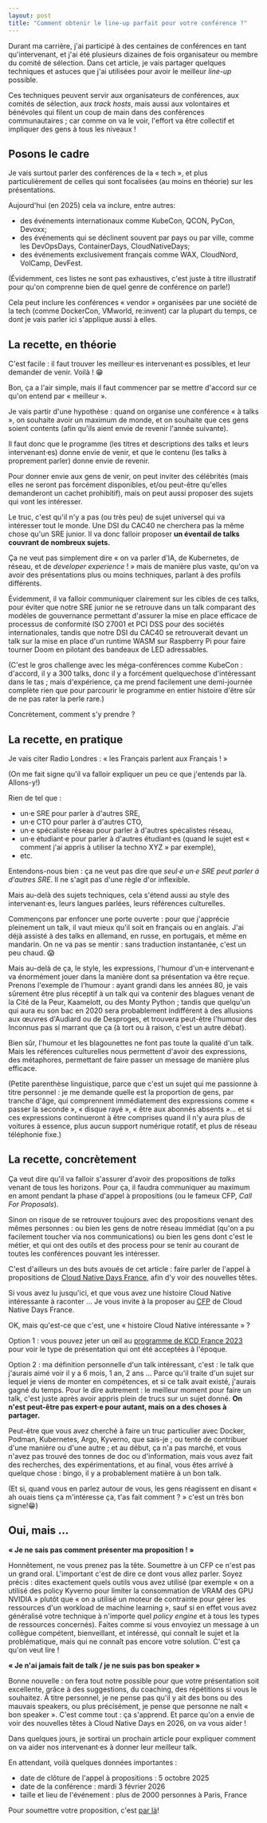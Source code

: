 ```yaml
---
layout: post
title: "Comment obtenir le line-up parfait pour votre conférence ?"
---
```


Durant ma carrière, j'ai participé à des centaines de conférences
en tant qu'intervenant, et j'ai été plusieurs dizaines de fois
organisateur ou membre du comité de sélection.
Dans cet article, je vais partager quelques techniques et
astuces que j'ai utilisées pour avoir le meilleur *line-up*
possible.

Ces techniques peuvent servir aux organisateurs de conférences,
aux comités de sélection, aux *track hosts*, mais aussi aux
volontaires et bénévoles qui filent un coup de main dans
des conférences communautaires ; car comme on va le voir,
l'effort va être collectif et impliquer des gens à tous les
niveaux !


## Posons le cadre

Je vais surtout parler des conférences de la « tech »,
et plus particulièrement de celles qui sont focalisées
(au moins en théorie) sur les présentations.

Aujourd'hui (en 2025) cela va inclure, entre autres:
- des événements internationaux comme
  KubeCon, QCON, PyCon, Devoxx;
- des événements qui se déclinent souvent par pays ou par ville,
  comme les DevOpsDays, ContainerDays, CloudNativeDays;
- des événements exclusivement français comme
  WAX, CloudNord, VolCamp, DevFest.

(Évidemment, ces listes ne sont pas exhaustives, c'est juste
à titre illustratif pour qu'on comprenne bien de quel genre
de conférence on parle!)

Cela peut inclure les conférences « vendor » organisées
par une société de la tech (comme DockerCon, VMworld, re:invent)
car la plupart du temps, ce dont je vais parler ici s'applique
aussi à elles.


## La recette, en théorie

C'est facile : il faut trouver les meilleur·es intervenant·es
possibles, et leur demander de venir. Voilà ! 😁

Bon, ça a l'air simple, mais il faut commencer par se mettre
d'accord sur ce qu'on entend par « meilleur ».

Je vais partir d'une hypothèse : quand on organise une
conférence « à talks », on souhaite avoir un maximum de
monde, et on souhaite que ces gens soient contents
(afin qu'ils aient envie de revenir l'année suivante).

Il faut donc que le programme (les titres et descriptions
des talks et leurs intervenant·es) donne envie de venir,
et que le contenu (les talks à proprement parler)
donne envie de revenir.

Pour donner envie aux gens de venir, on peut inviter
des célébrités (mais elles ne seront pas forcément disponibles,
et/ou peut-être qu'elles demanderont un cachet prohibitif),
mais on peut aussi proposer des sujets qui vont les intéresser.

Le truc, c'est qu'il n'y a pas (ou très peu) de sujet universel
qui va intéresser tout le monde. Une DSI du CAC40 ne cherchera
pas la même chose qu'un SRE junior. Il va donc falloir proposer
**un éventail de talks couvrant de nombreux sujets.**

Ça ne veut pas simplement dire « on va parler d'IA, de Kubernetes,
de réseau, et de *developer experience* ! » mais de manière
plus vaste, qu'on va avoir des présentations plus ou moins
techniques, parlant à des profils différents.

Évidemment, il va falloir communiquer clairement sur les cibles
de ces talks, pour éviter que notre SRE junior ne se retrouve
dans un talk comparant des modèles de gouvernance permettant
d'assurer la mise en place efficace de processus de conformité ISO 27001
et PCI DSS pour des sociétés internationales, tandis que notre
DSI du CAC40 se retrouverait devant un talk sur la mise en place
d'un runtime WASM sur Raspberry Pi pour faire tourner Doom en
pilotant des bandeaux de LED adressables.

(C'est le gros challenge avec les méga-conférences comme KubeCon :
d'accord, il y a 300 talks, donc il y a forcément quelquechose
d'intéressant dans le tas ; mais d'expérience, ça me prend facilement
une demi-journée complète rien que pour parcourir le programme
en entier histoire d'être sûr de ne pas rater la perle rare.)

Concrètement, comment s'y prendre ?


## La recette, en pratique

Je vais citer Radio Londres : « les Français parlent aux Français ! »

(On me fait signe qu'il va falloir expliquer un peu ce que j'entends
par là. Allons-y!)

Rien de tel que :
- un·e SRE pour parler à d'autres SRE,
- un·e CTO pour parler à d'autres CTO,
- un·e spécaliste réseau pour parler à d'autres spécalistes réseau,
- un·e étudiant·e pour parler à d'autres étudiant·es
  (quand le sujet est « comment j'ai appris à utiliser la techno XYZ »
  par exemple),
- etc.

Entendons-nous bien : ça ne veut pas dire que *seul·e un·e SRE peut
parler à d'autres SRE*. Il ne s'agit pas d'une règle d'or inflexible.

Mais au-delà des sujets techniques, cela s'étend aussi au style
des intervenant·es, leurs langues parlées, leurs références culturelles.

Commençons par enfoncer une porte ouverte : pour que j'apprécie
pleinement un talk, il vaut mieux qu'il soit en français ou en anglais.
J'ai déjà assisté à des talks en allemand, en russe, en portugais, et
même en mandarin. On ne va pas se mentir : sans traduction instantanée,
c'est un peu chaud. 😱

Mais au-delà de ça, le style, les expressions, l'humour d'un·e
intervenant·e va énormément jouer dans la manière dont sa présentation
va être reçue. Prenons l'exemple de l'humour : ayant grandi
dans les années 80, je vais sûrement être plus réceptif à un talk
qui va contenir des blagues venant de la Cité de la Peur, Kaamelott,
ou des Monty Python ; tandis que
quelqu'un qui aura eu son bac en 2020 sera probablement
indifférent à des allusions aux œuvres d'Audiard ou de Desproges,
et trouvera peut-être l'humour des Inconnus pas si marrant que ça
(à tort ou à raison, c'est un autre débat).

Bien sûr, l'humour et les blagounettes ne font pas toute la qualité
d'un talk. Mais les références culturelles nous permettent d'avoir
des expressions, des métaphores, permettant de faire passer un
message de manière plus efficace.

(Petite parenthèse linguistique, parce que c'est un sujet qui
me passionne à titre personnel : je me demande quelle est la
proportion de gens, par tranche d'âge, qui comprennent immédiatement
des expressions comme « passer la seconde », « disque rayé »,
« être aux abonnés absents »... et si ces expressions continueront
à être comprises quand il n'y aura plus de voitures à essence,
plus aucun support numérique rotatif, et plus de réseau téléphonie fixe.)


## La recette, concrètement

Ça veut dire qu'il va falloir s'assurer d'avoir des propositions
de *talks* venant de tous les horizons. Pour ça, il faudra
communiquer au maximum en amont pendant la phase d'appel à
propositions (ou le fameux CFP, *Call For Proposals*).

Sinon on risque de se retrouver toujours avec des propositions
venant des mêmes personnes : ou bien les gens de notre réseau
immédiat (qu'on a pu facilement toucher via nos communications)
ou bien les gens dont c'est le métier, et qui ont des outils
et des process pour se tenir au courant de toutes les
conférences pouvant les intéresser.

C'est d'ailleurs un des buts avoués de cet article : faire
parler de l'appel à propositions de [Cloud Native Days France][CND],
afin d'y voir des nouvelles têtes.

Si vous avez lu jusqu'ici, et que vous avez une histoire Cloud Native
intéressante à raconter ... Je vous invite à la proposer au [CFP]
de Cloud Native Days France. 

OK, mais qu'est-ce que c'est, une « histoire Cloud Native intéressante » ?

Option 1 : vous pouvez jeter un œil au [programme de KCD France 2023][KCD2023]
pour voir le type de présentation qui ont été acceptées à l'époque.

Option 2 : ma définition personnelle d'un talk intéressant, c'est :
le talk que j'aurais aimé voir il y a 6 mois, 1 an, 2 ans ...
Parce qu'il traite d'un sujet sur lequel je viens de monter en compétences,
et si ce talk avait existé, j'aurais gagné du temps. Pour le dire
autrement : le meilleur moment pour faire un talk, c'est juste après
avoir appris plein de trucs sur un sujet donné. **On n'est peut-être
pas expert·e pour autant, mais on a des choses à partager.**

Peut-être que vous avez cherché à faire un truc particulier avec
Docker, Podman, Kubernetes, Argo, Kyverno, que sais-je ; ou tenté
de contribuer d'une manière ou d'une autre ; et au début, ça n'a
pas marché, et vous n'avez pas trouvé des tonnes de doc ou
d'information, mais vous avez fait des recherches, des expérimentations,
et au final, vous êtes arrivé à quelque chose : bingo, il y a
probablement matière à un bon talk.

(Et si, quand vous en parlez autour de vous, les gens réagissent
en disant « ah ouais tiens ça m'intéresse ça, t'as fait comment ? »
c'est un très bon signe!😁)


## Oui, mais ...

**« Je ne sais pas comment présenter ma proposition ! »**

Honnêtement, ne vous prenez pas la tête. Soumettre à un CFP
ce n'est pas un grand oral. L'important c'est de dire ce dont
vous allez parler. Soyez précis : dites exactement quels outils
vous avez utilisé (par exemple « on a utilisé des policy Kyverno
pour limiter la consommation de VRAM des GPU NVIDIA » plutôt que
« on a utilisé un moteur de contrainte pour gérer les ressources
d'un workload de machine learning », sauf si en effet vous avez
généralisé votre technique  à n'importe quel *policy engine* et
à tous les types de ressources concernés). Faites comme si
vous envoyiez un message à un collègue compétent, bienveillant,
et intéressé, qui connaît le sujet et la problématique, mais qui
ne connaît pas encore votre solution. C'est ça qu'on veut lire !

**« Je n'ai jamais fait de talk / je ne suis pas bon speaker »**

Bonne nouvelle : on fera tout notre possible pour que votre
présentation soit excellente, grâce à des suggestions, du coaching,
des répétitions si vous le souhaitez. À titre personnel, je
ne pense pas qu'il y ait des bons ou des mauvais speakers,
ou plus précisément, je pense que personne ne naît « bon speaker ».
C'est comme tout : ça s'apprend. Et parce qu'on a envie de
voir des nouvelles têtes à Cloud Native Days en 2026, on va vous aider !

Dans quelques jours, je sortirai un prochain article pour expliquer
comment on va aider nos intervenant·es à donner leur meilleur
talk.

En attendant, voilà quelques données importantes :

- date de clôture de l'appel à propositions : 5 octobre 2025
- date de la conférence : mardi 3 février 2026
- taille et lieu de l'événement : plus de 2000 personnes à Paris, France

Pour soumettre votre proposition, c'est [par là][CFP]!


[CND]: https://www.cloudnativedays.fr/
[CFP]: https://cfp.cloudnativedays.fr/2026/
[KCD2023]: https://cdn.prod.website-files.com/633187a23a99dd18ff6fa77e/64009fab60e140a5d661d3e0_programmation_kcd_07_03.pdf
